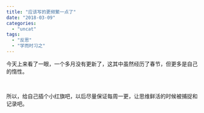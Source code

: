 ```yaml
---
title: "应该写的更频繁一点了"
date: "2018-03-09"
categories: 
  - "uncat"
tags: 
  - "反思"
  - "学而时习之"
---
```


今天上来看了一眼，一个多月没有更新了，这其中虽然经历了春节，但更多是自己的惰性。

 

所以，给自己插个小红旗吧，以后尽量保证每周一更，让思维鲜活的时候被捕捉和记录吧。
